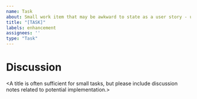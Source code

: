 ```yaml
---
name: Task
about: Small work item that may be awkward to state as a user story - usually a technical task in support of a feature or bug fix.
title: "[TASK]"
labels: enhancement
assignees: ''
type: "Task"
---
```


# Discussion
&lt;A title is often sufficient for small tasks, but please include discussion notes related to potential implementation.&gt;
